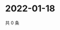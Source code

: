 # 2022-01-18

共 0 条

<!-- BEGIN WEIBO -->
<!-- 最后更新时间 Tue Jan 18 2022 11:17:28 GMT+0800 (China Standard Time) -->

<!-- END WEIBO -->
